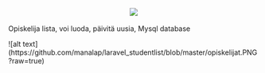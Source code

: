 <p align="center"><a href="https://laravel.com" target="_blank"><img src="https://raw.githubusercontent.com/laravel/art/master/logo-lockup/5%20SVG/2%20CMYK/1%20Full%20Color/laravel-logolockup-cmyk-red.svg" width="400"></a></p>



<p>Opiskelija lista, voi luoda, päivitä uusia, Mysql database</p>

<p>![alt text](https://github.com/manalap/laravel_studentlist/blob/master/opiskelijat.PNG?raw=true)</p>
